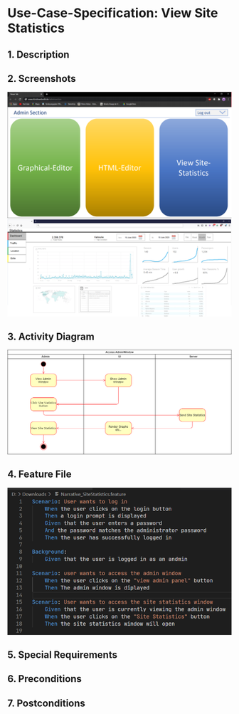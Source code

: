 # Use-Case-Specification: View Site Statistics
## 1. Description
## 2. Screenshots
![AdminWindow.png](https://github.com/IkindoWebEdit/ikindo-docs/blob/main/UC_AdminWindow.png)
![HtmlEditor.png](https://github.com/IkindoWebEdit/ikindo-docs/blob/main/UC_SiteStatsWindow.png)
## 3. Activity Diagram
![ActivityDiagram.png](https://github.com/IkindoWebEdit/ikindo-docs/blob/main/ActivityDiagram_ViewSiteStatistics.png)
## 4. Feature File
![ActivityDiagram.png](https://github.com/IkindoWebEdit/ikindo-docs/blob/main/Narrative_SiteStatistics.png)
## 5. Special Requirements
## 6. Preconditions
## 7. Postconditions
